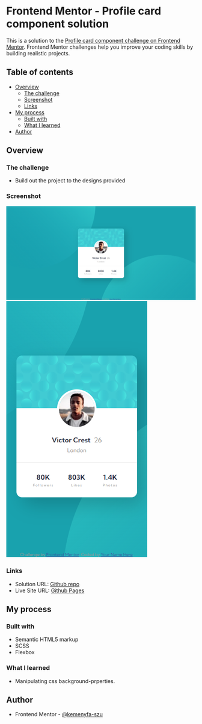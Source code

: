 # Frontend Mentor - Profile card component solution

This is a solution to the [Profile card component challenge on Frontend Mentor](https://www.frontendmentor.io/challenges/profile-card-component-cfArpWshJ). Frontend Mentor challenges help you improve your coding skills by building realistic projects.

## Table of contents

- [Overview](#overview)
  - [The challenge](#the-challenge)
  - [Screenshot](#screenshot)
  - [Links](#links)
- [My process](#my-process)
  - [Built with](#built-with)
  - [What I learned](#what-i-learned)
- [Author](#author)

## Overview

### The challenge

- Build out the project to the designs provided

### Screenshot

![Desktop](./screenshot/screenshot-desktop.jpg)
![Mobile](./screenshot/screenshot-mobile.jpg)

### Links

- Solution URL: [Github repo](https://github.com/kemenyfa-szu/frontendmentor-009-profile-card)
- Live Site URL: [Github Pages](https://kemenyfa-szu.github.io/frontendmentor-009-profile-card)

## My process

### Built with

- Semantic HTML5 markup
- SCSS
- Flexbox

### What I learned

- Manipulating css background-prperties.

## Author

- Frontend Mentor - [@kemenyfa-szu](https://www.frontendmentor.io/profile/yourusername)

